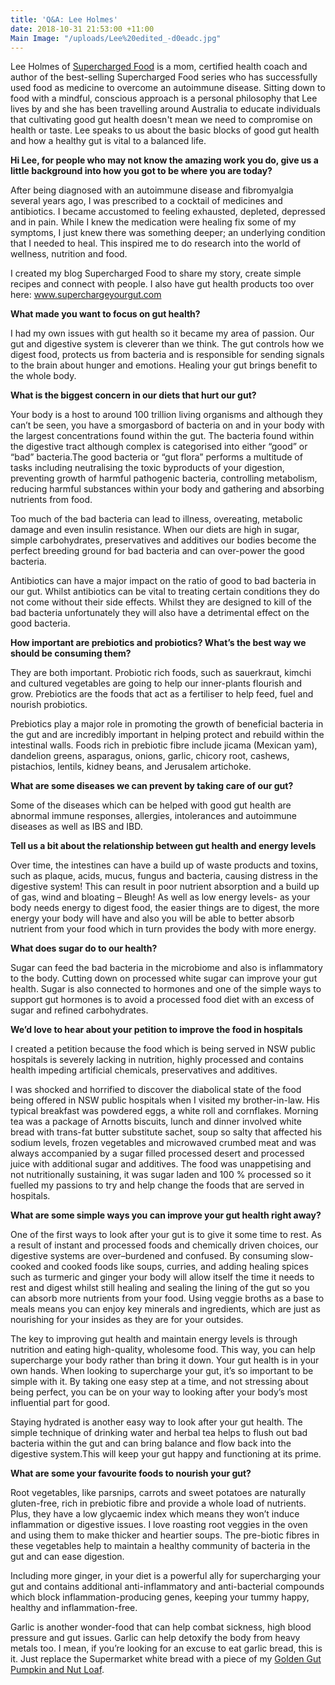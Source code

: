 ```yaml
---
title: 'Q&A: Lee Holmes'
date: 2018-10-31 21:53:00 +11:00
Main Image: "/uploads/Lee%20edited_-d0eadc.jpg"
---
```


Lee Holmes of [Supercharged Food](https://www.superchargedfood.com/) is a mom, certified health coach and author of the best-selling Supercharged Food series who has successfully used food as medicine to overcome an autoimmune disease. Sitting down to food with a mindful, conscious approach is a personal philosophy that Lee lives by and she has been travelling around Australia to educate individuals that cultivating good gut health doesn't mean we need to compromise on health or taste. Lee speaks to us about the basic blocks of good gut health and how a healthy gut is vital to a balanced life.

**Hi Lee, for people who may not know the amazing work you do, give us a little background into how you got to be where you are today?**

After being diagnosed with an autoimmune disease and fibromyalgia several years ago, I was prescribed to a cocktail of medicines and antibiotics. I became accustomed to feeling exhausted, depleted, depressed and in pain. While I knew the medication were healing fix some of my symptoms, I just knew there was something deeper; an underlying condition that I needed to heal. This inspired me to do research into the world of wellness, nutrition and food.

I created my blog Supercharged Food to share my story, create simple recipes and connect with people. I also have gut health products too over here: www.superchargeyourgut.com

**What made you want to focus on gut health?**

I had my own issues with gut health so it became my area of passion. Our gut and digestive system is cleverer than we think. The gut controls how we digest food, protects us from bacteria and is responsible for sending signals to the brain about hunger and emotions. Healing your gut brings benefit to the whole body.

**What is the biggest concern in our diets that hurt our gut?**

Your body is a host to around 100 trillion living organisms and although they can’t be seen, you have a smorgasbord of bacteria on and in your body with the largest concentrations found within the gut. The bacteria found within the digestive tract although complex is categorised into either “good” or “bad” bacteria.The good bacteria or “gut flora” performs a multitude of tasks including neutralising the toxic byproducts of your digestion, preventing growth of harmful pathogenic bacteria, controlling metabolism, reducing harmful substances within your body and gathering and absorbing nutrients from food.

Too much of the bad bacteria can lead to illness, overeating, metabolic damage and even insulin resistance. When our diets are high in sugar, simple carbohydrates, preservatives and additives our bodies become the perfect breeding ground for bad bacteria and can over-power the good bacteria.

Antibiotics can have a major impact on the ratio of good to bad bacteria in our gut. Whilst antibiotics can be vital to treating certain conditions they do not come without their side effects. Whilst they are designed to kill of the bad bacteria unfortunately they will also have a detrimental effect on the good bacteria.

**How important are prebiotics and probiotics? What’s the best way we should be consuming them?**

They are both important. Probiotic rich foods, such as sauerkraut, kimchi and cultured vegetables are going to help our inner-plants flourish and grow. Prebiotics are the foods that act as a fertiliser to help feed, fuel and nourish probiotics.

Prebiotics play a major role in promoting the growth of beneficial bacteria in the gut and are incredibly important in helping protect and rebuild within the intestinal walls. Foods rich in prebiotic fibre include jicama (Mexican yam), dandelion greens, asparagus, onions, garlic, chicory root, cashews, pistachios, lentils, kidney beans, and Jerusalem artichoke.

**What are some diseases we can prevent by taking care of our gut?**

Some of the diseases which can be helped with good gut health are abnormal immune responses, allergies, intolerances and autoimmune diseases as well as IBS and IBD.

**Tell us a bit about the relationship between gut health and energy levels**

Over time, the intestines can have a build up of waste products and toxins, such as plaque, acids, mucus, fungus and bacteria, causing distress in the digestive system! This can result in poor nutrient absorption and a build up of gas, wind and bloating – Bleugh! As well as low energy levels- as your body needs energy to digest food, the easier things are to digest, the more energy your body will have and also you will be able to better absorb nutrient from your food which in turn provides the body with more energy.

**What does sugar do to our health?**

Sugar can feed the bad bacteria in the microbiome and also is inflammatory to the body. Cutting down on processed white sugar can improve your gut health. Sugar is also connected to hormones and one of the simple ways to support gut hormones is to avoid a processed food diet with an excess of
sugar and refined carbohydrates.

**We’d love to hear about your petition to improve the food in hospitals**

I created a petition because the food which is being served in NSW public hospitals is severely lacking in nutrition, highly processed and contains health impeding artificial chemicals, preservatives and additives.

I was shocked and horrified to discover the diabolical state of the food being offered in NSW public hospitals when I visited my brother-in-law. His typical breakfast was powdered eggs, a white roll and cornflakes. Morning tea was a package of Arnotts biscuits, lunch and dinner involved white bread with trans-fat butter substitute sachet, soup so salty that affected his sodium levels, frozen vegetables and microwaved crumbed meat and was always accompanied by a sugar filled processed desert and processed juice with additional sugar and additives. The food was unappetising and not nutritionally sustaining, it was sugar laden and 100 % processed so it fuelled my passions to try and help change the foods that are served in hospitals.

**What are some simple ways you can improve your gut health right away?**

One of the first ways to look after your gut is to give it some time to rest. As a result of instant and processed foods and chemically driven choices, our digestive systems are over–burdened and confused. By consuming slow-cooked and cooked foods like soups, curries, and adding healing spices such as turmeric and ginger your body will allow itself the time it needs to rest and digest whilst still healing and sealing the lining of the gut so you can absorb more nutrients from your food. Using veggie broths as a base to meals means you can enjoy key minerals and ingredients, which are just as nourishing for your insides as they are for your outsides.

The key to improving gut health and maintain energy levels is through nutrition and eating high-quality, wholesome food. This way, you can help supercharge your body rather than bring it down. Your gut health is in your own hands. When looking to supercharge your gut, it’s so important to be simple with it. By taking one easy step at a time, and not stressing about being perfect, you can be on your way to looking after your body’s most influential part for good.

Staying hydrated is another easy way to look after your gut health. The simple technique of drinking water and herbal tea helps to flush out bad bacteria within the gut and can bring balance and flow back into the digestive system.This will keep your gut happy and functioning at its prime.

**What are some your favourite foods to nourish your gut?**

Root vegetables, like parsnips, carrots and sweet potatoes are naturally gluten-free, rich in prebiotic fibre and provide a whole load of nutrients. Plus, they have a low glycaemic index which means they won’t induce inflammation or digestive issues. I love roasting root veggies in the oven and using them to make thicker and heartier soups. The pre-biotic fibres in these vegetables help to maintain a healthy community of bacteria in the gut and can ease digestion.

Including more ginger, in your diet is a powerful ally for supercharging your gut and contains additional anti-inflammatory and anti-bacterial compounds which block inflammation-producing genes, keeping your tummy happy, healthy and inflammation-free.

Garlic is another wonder-food that can help combat sickness, high blood pressure and gut issues. Garlic can help detoxify the body from heavy metals too. I mean, if you’re looking for an excuse to eat garlic bread, this is it. Just replace the Supermarket white bread with a piece of my [Golden Gut Pumpkin and Nut Loaf](https://www.superchargedfood.com/blog/dairy-free-themes/golden-gut-pumpkin-and-nut-loaf/).